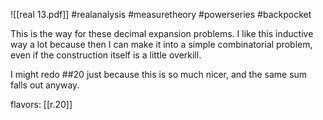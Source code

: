 ![[real 13.pdf]] #realanalysis #measuretheory #powerseries #backpocket 

This is the way for these decimal expansion problems. I like this inductive way a lot because then I can make it into a simple combinatorial problem, even if the construction itself is a little overkill.

I might redo ##20 just because this is so much nicer, and the same sum falls out anyway.

flavors: [[r.20]]